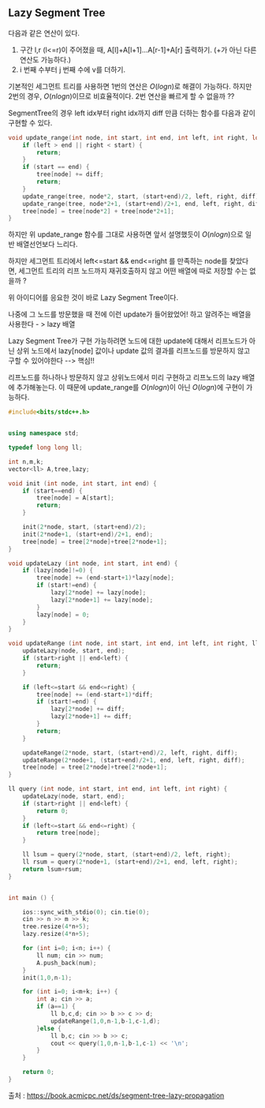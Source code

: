 ## Lazy Segment Tree
다음과 같은 연산이 있다. 

1. 구간 l,r (l<=r)이 주어졌을 때, A[l]+A[l+1]...A[r-1]+A[r] 출력하기. (+가 아닌 다른 연산도 가능하다.)
2. i 번째 수부터 j 번째 수에 v를 더하기.

기본적인 세그먼트 트리를 사용하면 1번의 연산은 ${O(logn)}$로 해결이 가능하다.
하지만 2번의 경우, ${O(nlogn)}$이므로 비효율적이다. 
2번 연산을 빠르게 할 수 없을까 ?? 

SegmentTree의 경우 left idx부터 right idx까지 diff 만큼 더하는 함수를 다음과 같이 구현할 수 있다. 
```c++
void update_range(int node, int start, int end, int left, int right, long long diff) {
    if (left > end || right < start) {
        return;
    }
    if (start == end) {
        tree[node] += diff;
        return;
    }
    update_range(tree, node*2, start, (start+end)/2, left, right, diff);
    update_range(tree, node*2+1, (start+end)/2+1, end, left, right, diff);
    tree[node] = tree[node*2] + tree[node*2+1];
}

```
하지만 위 update_range 함수를 그대로 사용하면 앞서 설명했듯이 ${O(nlogn)}$으로 일반 배열선언보다 느리다.

하지만 세그먼트 트리에서 left<=start && end<=right 를 만족하는 node를 찾았다면, 세그먼트 트리의 리프 노드까지 재귀호출하지 않고 어떤 배열에 따로 저장할 수는 없을까 ? 

위 아이디어를 응요한 것이 바로 Lazy Segment Tree이다.

나중에 그 노드를 방문했을 때 전에 이런 update가 들어왔었어! 하고 알려주는 배열을 사용한다 - > lazy 배열

Lazy Segment Tree가 구현 가능하려면 노드에 대한 update에 대해서 리프노드가 아닌 상위 노드에서 lazy[node] 값이나 update 값의 결과를 리프노드를 방문하지 않고 구할 수 있어야한다 --> 핵심!!

리프노드를 하나하나 방문하지 않고 상위노드에서 미리 구현하고 리프노드의 lazy 배열에 추가해놓는다. 이 때문에 update_range를 ${O(nlogn)}$이 아닌 ${O(logn)}$에 구현이 가능하다. 

```c++
#include<bits/stdc++.h>


using namespace std;

typedef long long ll;

int n,m,k;
vector<ll> A,tree,lazy;

void init (int node, int start, int end) {
    if (start==end) {
        tree[node] = A[start];
        return;
    }

    init(2*node, start, (start+end)/2);
    init(2*node+1, (start+end)/2+1, end);
    tree[node] = tree[2*node]+tree[2*node+1];
}

void updateLazy (int node, int start, int end) {
    if (lazy[node]!=0) {
        tree[node] += (end-start+1)*lazy[node];
        if (start!=end) {
            lazy[2*node] += lazy[node];
            lazy[2*node+1] += lazy[node];
        }
        lazy[node] = 0;
    }
}

void updateRange (int node, int start, int end, int left, int right, ll diff) {
    updateLazy(node, start, end);
    if (start>right || end<left) {
        return;
    }

    if (left<=start && end<=right) {
        tree[node] += (end-start+1)*diff;
        if (start!=end) {
            lazy[2*node] += diff;
            lazy[2*node+1] += diff;
        }
        return;
    }

    updateRange(2*node, start, (start+end)/2, left, right, diff);
    updateRange(2*node+1, (start+end)/2+1, end, left, right, diff);
    tree[node] = tree[2*node]+tree[2*node+1];
}

ll query (int node, int start, int end, int left, int right) {
    updateLazy(node, start, end);
    if (start>right || end<left) {
        return 0;
    }
    if (left<=start && end<=right) {
        return tree[node];
    }

    ll lsum = query(2*node, start, (start+end)/2, left, right);
    ll rsum = query(2*node+1, (start+end)/2+1, end, left, right);
    return lsum+rsum;
}


int main () {

    ios::sync_with_stdio(0); cin.tie(0);
    cin >> n >> m >> k;
    tree.resize(4*n+5);
    lazy.resize(4*n+5);

    for (int i=0; i<n; i++) {
        ll num; cin >> num;
        A.push_back(num);
    }
    init(1,0,n-1);

    for (int i=0; i<m+k; i++) {
        int a; cin >> a;
        if (a==1) {
            ll b,c,d; cin >> b >> c >> d;
            updateRange(1,0,n-1,b-1,c-1,d);
        }else {
            ll b,c; cin >> b >> c;
            cout << query(1,0,n-1,b-1,c-1) << '\n';
        }
    }

    return 0;
}
```

출처 : https://book.acmicpc.net/ds/segment-tree-lazy-propagation
